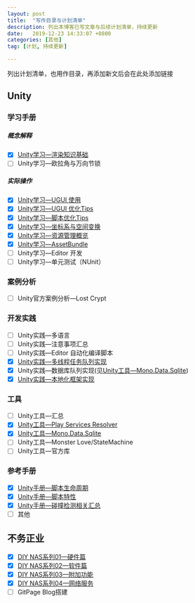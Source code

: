 ```yaml
---
layout: post
title:  "写作目录与计划清单"
description: 列出本博客已写文章与后续计划清单，持续更新
date:   2019-12-23 14:33:07 +0800
categories: [其他]
tag: [计划, 持续更新]

---
```


 列出计划清单，也用作目录，再添加新文后会在此处添加链接

## Unity

### 学习手册  

##### 	概念解释

- [x] [Unity学习—渲染知识基础](https://warl.top/posts/Unity-Rendering-Base/)   
- [ ] Unity学习—欧拉角与万向节锁  

##### 实际操作

- [x] [Unity学习—UGUI 使用](https://warl.top/posts/Unity-UGUI/)    
- [x] [Unity学习—UGUI 优化Tips](https://warl.top/posts/Unity-UGUI-Optimization/)
- [x] [Unity学习—脚本优化Tips](https://warl.top/posts/Unity-Scripts-Optimization/)   
- [x] [Unity学习—坐标系与空间变换](https://warl.top/posts/Unity-Coordinate)  
- [x] [Unity学习—资源管理概览](https://warl-g.github.io/posts/Unity-Resource-Manage/)
- [x] [Unity学习—AssetBundle](https://warl-g.github.io/posts/Unity-AssetBundle/)
- [ ] Unity学习—Editor 开发  
- [ ] Unity学习—单元测试（NUnit）

### 案例分析

- [ ] Unity官方案例分析—Lost Crypt  

### 开发实践  

- [ ] Unity实践—多语言
- [ ] Unity实践—注意事项汇总
- [ ] Unity实践—Editor 自动化编译脚本  
- [x] [Unity实践—多线程任务队列实现](https://warl.top/posts/unity-taskqueue/)
- [x] Unity实践—数据库队列实现(见[Unity工具—Mono.Data.Sqlite](https://warl.top/posts/unity-sqlite))
- [x] [Unity实践—本地化框架实现](https://warl-g.github.io/posts/Unity-Localization/)

### 工具

- [ ] Unity工具—汇总
- [x] [Unity工具—Play Services Resolver](https://warl.top/posts/play-services-resolver)  
- [x] [Unity工具—Mono.Data.Sqlite](https://warl.top/posts/unity-sqlite)
- [ ] Unity工具—Monster Love/StateMachine
- [ ] Unity工具—官方库

### 参考手册

- [x] [Unity手册—脚本生命周期](https://warl-g.github.io/posts/Unity-Manual-Script-Lifecycle)
- [x] [Unity手册—脚本特性](https://warl-g.github.io/posts/Unity-Manual-Attribute/)
- [x] [Unity手册—碰撞检测相关汇总](https://warl-g.github.io/posts/Unity-Collision/)
- [ ] 其他

## 不务正业

- [x]  [DIY NAS系列01—硬件篇](https://warl-g.github.io/posts/DIY-NAS-01)
- [x]  [DIY NAS系列02—软件篇](https://warl-g.github.io/posts/DIY-NAS-02)
- [x]  [DIY NAS系列03—附加功能](https://warl-g.github.io/posts/DIY-NAS-03)
- [x]  [DIY NAS系列04—网络服务](https://warl-g.github.io/posts/DIY-NAS-04)
- [ ]  GitPage Blog搭建
